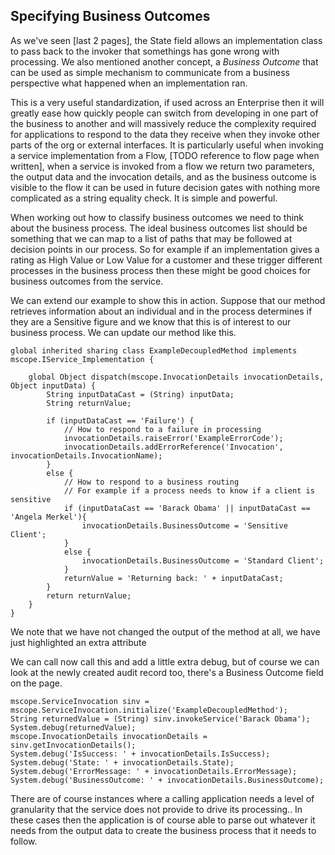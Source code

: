 ## Specifying Business Outcomes

As we've seen [last 2 pages], the State field allows an implementation class to pass back to the invoker that somethings has gone wrong with processing. We also mentioned another concept, a *Business Outcome* that can be used as simple mechanism to communicate from a business perspective what happened when an implementation ran.

This is a very useful standardization, if used across an Enterprise then it will greatly ease how quickly people can switch from developing in one part of the business to another and will massively reduce the complexity required for applications to respond to the data they receive when they invoke other parts of the org or external interfaces. It is particularly useful when invoking a service implementation from a Flow, [TODO reference to flow page when written], when a service is invoked from a flow we return two parameters, the output data and the invocation details, and as the business outcome is visible to the flow it can be used in future decision gates with nothing more complicated as a string equality check. It is simple and powerful.

When working out how to classify business outcomes we need to think about the business process. The ideal business outcomes list should be something that we can map to a list of paths that may be followed at decision points in our process. So for example if an implementation gives a rating as High Value or Low Value for a customer and these trigger different processes in the business process then these might be good choices for business outcomes from the service.

We can extend our example to show this in action. Suppose that our method retrieves information about an individual and in the process determines if they are a Sensitive figure and we know that this is of interest to our business process. We can update our method like this.

```
global inherited sharing class ExampleDecoupledMethod implements mscope.IService_Implementation {
 
    global Object dispatch(mscope.InvocationDetails invocationDetails, Object inputData) {
        String inputDataCast = (String) inputData;
        String returnValue;
        
        if (inputDataCast == 'Failure') {
            // How to respond to a failure in processing
            invocationDetails.raiseError('ExampleErrorCode');
            invocationDetails.addErrorReference('Invocation', invocationDetails.InvocationName);        
        }
        else {
            // How to respond to a business routing
            // For example if a process needs to know if a client is sensitive
            if (inputDataCast == 'Barack Obama' || inputDataCast == 'Angela Merkel'){
                invocationDetails.BusinessOutcome = 'Sensitive Client';
            }
            else {
                invocationDetails.BusinessOutcome = 'Standard Client';
            }
            returnValue = 'Returning back: ' + inputDataCast;
        }
        return returnValue;
    }
}
```

We note that we have not changed the output of the method at all, we have just highlighted an extra attribute

We can call now call this and add a little extra debug, but of course we can look at the newly created audit record too, there's a Business Outcome field on the page.

```
mscope.ServiceInvocation sinv = mscope.ServiceInvocation.initialize('ExampleDecoupledMethod');
String returnedValue = (String) sinv.invokeService('Barack Obama');
System.debug(returnedValue);
mscope.InvocationDetails invocationDetails = sinv.getInvocationDetails();
System.debug('IsSuccess: ' + invocationDetails.IsSuccess);
System.debug('State: ' + invocationDetails.State);
System.debug('ErrorMessage: ' + invocationDetails.ErrorMessage);
System.debug('BusinessOutcome: ' + invocationDetails.BusinessOutcome);
```

There are of course instances where a calling application needs a level of granularity that the service does not provide to drive its processing.. In these cases then the application is of course able to parse out whatever it needs from the output data to create the business process that it needs to follow. 







